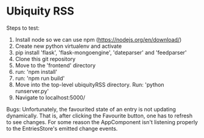 # Ubiquity RSS

Steps to test:

1. Install node so we can use npm (https://nodejs.org/en/download/)
2. Create new python virtualenv and activate
3. pip install 'flask', 'flask-mongoengine', 'dateparser' and 'feedparser'
4. Clone this git repository
5. Move to the 'frontend' directory
6. run: 'npm install'
7. run: 'npm run build'
8. Move into the top-level ubiquityRSS directory. Run: 'python runserver.py'
9. Navigate to localhost:5000/

Bugs:
Unfortunately, the favourited state of an entry is not updating dynamically. That is,
after clicking the Favourite button, one has to refresh to see changes. For some
reason the AppComponent isn't listening properly to the EntriesStore's emitted change events.

